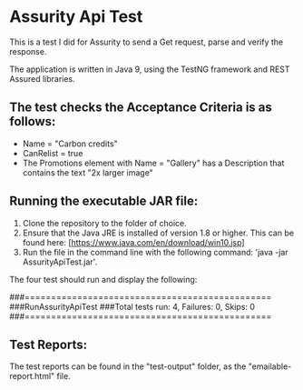# Assurity Api Test

This is a test I did for Assurity to send a Get request, parse and verify the response.

The application is written in Java 9, using the TestNG framework and REST Assured libraries.

## The test checks the Acceptance Criteria is as follows:

* Name = "Carbon credits"
* CanRelist = true
* The Promotions element with Name = "Gallery" has a Description that contains the text "2x larger image"

## Running the executable JAR file:

1. Clone the repository to the folder of choice.
2. Ensure that the Java JRE is installed of version 1.8 or higher. This can be found here: [https://www.java.com/en/download/win10.jsp]
3. Run the file in the command line with the following command: 'java -jar AssurityApiTest.jar'.

The four test should run and display the following:

###===============================================
###RunAssurityApiTest
###Total tests run: 4, Failures: 0, Skips: 0
###===============================================

## Test Reports:

The test reports can be found in the "test-output" folder, as the "emailable-report.html" file.
